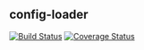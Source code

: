 config-loader
-------------

[![Build Status](https://travis-ci.org/eller86/config-loader.png)](https://travis-ci.org/eller86/config-loader)
[![Coverage Status](https://coveralls.io/repos/eller86/config-loader/badge.png)](https://coveralls.io/r/eller86/config-loader)

